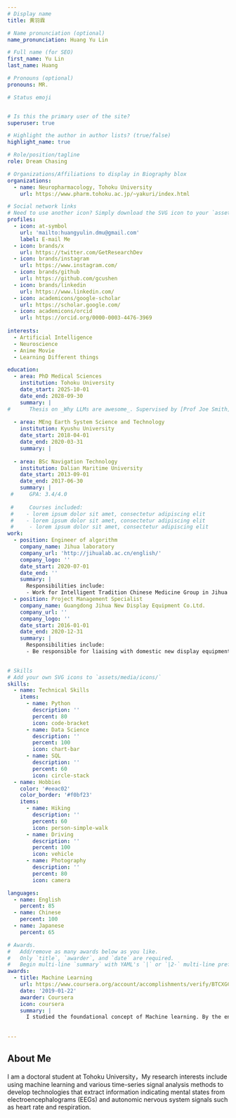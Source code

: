 ```yaml
---
# Display name
title: 黄羽霖

# Name pronunciation (optional)
name_pronunciation: Huang Yu Lin

# Full name (for SEO)
first_name: Yu Lin
last_name: Huang 

# Pronouns (optional)
pronouns: MR.

# Status emoji


# Is this the primary user of the site?
superuser: true

# Highlight the author in author lists? (true/false)
highlight_name: true

# Role/position/tagline
role: Dream Chasing

# Organizations/Affiliations to display in Biography blox
organizations:
  - name: Neuropharmacology, Tohoku University 
    url: https://www.pharm.tohoku.ac.jp/~yakuri/index.html

# Social network links
# Need to use another icon? Simply download the SVG icon to your `assets/media/icons/` folder.
profiles:
  - icon: at-symbol
    url: 'mailto:huangyulin.dmu@gmail.com'
    label: E-mail Me
  - icon: brands/x
    url: https://twitter.com/GetResearchDev
  - icon: brands/instagram
    url: https://www.instagram.com/
  - icon: brands/github
    url: https://github.com/gcushen
  - icon: brands/linkedin
    url: https://www.linkedin.com/
  - icon: academicons/google-scholar
    url: https://scholar.google.com/
  - icon: academicons/orcid
    url: https://orcid.org/0000-0003-4476-3969
    
interests:
  - Artificial Intelligence
  - Neuroscience
  - Anime Movie
  - Learning Different things

education:
  - area: PhD Medical Sciences
    institution: Tohoku University
    date_start: 2025-10-01
    date_end: 2028-09-30
    summary: |
#      Thesis on _Why LLMs are awesome_. Supervised by [Prof Joe Smith](https://example.com). Presented papers at 5 IEEE conferences with the contributions being published in 2 Springer journals.
    
  - area: MEng Earth System Science and Technology
    institution: Kyushu University
    date_start: 2018-04-01
    date_end: 2020-03-31
    summary: |
      
  - area: BSc Navigation Technology
    institution: Dalian Maritime University
    date_start: 2013-09-01
    date_end: 2017-06-30
    summary: |
 #     GPA: 3.4/4.0
      
 #     Courses included:
 #    - lorem ipsum dolor sit amet, consectetur adipiscing elit
 #    - lorem ipsum dolor sit amet, consectetur adipiscing elit
 #     - lorem ipsum dolor sit amet, consectetur adipiscing elit
work:
  - position: Engineer of algorithm
    company_name: Jihua laboratory
    company_url: 'http://jihualab.ac.cn/english/'
    company_logo: ''
    date_start: 2020-07-01
    date_end: ''
    summary: |
      Responsibilities include:
      - Work for Intelligent Tradition Chinese Medicine Group in Jihua Laboratory, in charge of Pulse Diagnosis Localization Algorithm Research and Blood Oxygen Detection Algorithm Development for Home Safety Disabled Elderly's development.
  - position: Project Management Specialist
    company_name: Guangdong Jihua New Display Equipment Co.Ltd.
    company_url: ''
    company_logo: ''
    date_start: 2016-01-01
    date_end: 2020-12-31
    summary: |
      Responsibilities include:
      - Be responsible for liaising with domestic new display equipment companies and engaging in project management work.
      

# Skills
# Add your own SVG icons to `assets/media/icons/`
skills:
  - name: Technical Skills
    items:
      - name: Python
        description: ''
        percent: 80
        icon: code-bracket
      - name: Data Science
        description: ''
        percent: 100
        icon: chart-bar
      - name: SQL
        description: ''
        percent: 60
        icon: circle-stack
  - name: Hobbies
    color: '#eeac02'
    color_border: '#f0bf23'
    items:
      - name: Hiking
        description: ''
        percent: 60
        icon: person-simple-walk
      - name: Driving
        description: ''
        percent: 100
        icon: vehicle
      - name: Photography
        description: ''
        percent: 80
        icon: camera

languages:
  - name: English
    percent: 85
  - name: Chinese
    percent: 100
  - name: Japanese
    percent: 65

# Awards.
#   Add/remove as many awards below as you like.
#   Only `title`, `awarder`, and `date` are required.
#   Begin multi-line `summary` with YAML's `|` or `|2-` multi-line prefix and indent 2 spaces below.
awards:
  - title: Machine Learning
    url: https://www.coursera.org/account/accomplishments/verify/BTCXGC9HDTZ2
    date: '2019-01-22'
    awarder: Coursera
    icon: coursera
    summary: |
      I studied the foundational concept of Machine learning. By the end, I was familiar with the significant technological trends driving the rise of deep learning; build, train, and apply fully connected deep neural networks; implement efficient (vectorized) neural networks; identify key parameters in a neural network’s architecture; and apply deep learning to your own applications.
 
    
---
```


## About Me

I am a doctoral student at Tohoku University，My research interests include using machine learning and various time-series signal analysis methods to develop technologies that extract information indicating mental states from electroencephalograms (EEGs) and autonomic nervous system signals such as heart rate and respiration.
